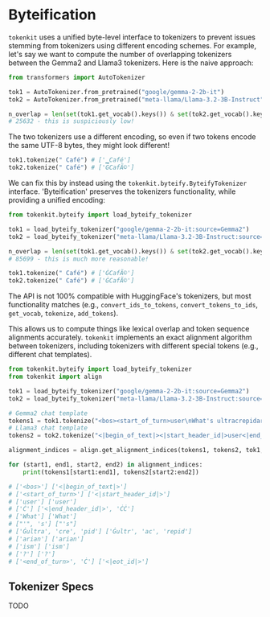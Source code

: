 # Byteification

`tokenkit` uses a unified byte-level interface to tokenizers to prevent issues stemming from tokenizers using different encoding schemes. For example, let's say we want to compute the number of overlapping tokenizers between the Gemma2 and Llama3 tokenizers. Here is the naive approach:

```python
from transformers import AutoTokenizer

tok1 = AutoTokenizer.from_pretrained("google/gemma-2-2b-it")
tok2 = AutoTokenizer.from_pretrained("meta-llama/Llama-3.2-3B-Instruct")

n_overlap = len(set(tok1.get_vocab().keys()) & set(tok2.get_vocab().keys()))
# 25632 - this is suspiciously low!
```

The two tokenizers use a different encoding, so even if two tokens encode the same UTF-8 bytes, they might look different!

```python
tok1.tokenize(" Café") # ['▁Café']
tok2.tokenize(" Café") # ['ĠCafÃ©']
```

We can fix this by instead using the `tokenkit.byteify.ByteifyTokenizer` interface. 'Byteification' preserves the tokenizers functionality, while providing a unified encoding:

```python
from tokenkit.byteify import load_byteify_tokenizer

tok1 = load_byteify_tokenizer("google/gemma-2-2b-it:source=Gemma2")
tok2 = load_byteify_tokenizer("meta-llama/Llama-3.2-3B-Instruct:source=Llama3")

n_overlap = len(set(tok1.get_vocab().keys()) & set(tok2.get_vocab().keys()))
# 85699 - this is much more reasonable!

tok1.tokenize(" Café") # ['ĠCafÃ©']
tok2.tokenize(" Café") # ['ĠCafÃ©']
```

The API is not 100% compatible with HuggingFace's tokenizers, but most functionality matches (e.g., `convert_ids_to_tokens`, `convert_tokens_to_ids`, `get_vocab`, `tokenize`, `add_tokens`).

This allows us to compute things like lexical overlap and token sequence alignments accurately. `tokenkit` implements an exact alignment algorithm between tokenizers, including tokenizers with different special tokens (e.g., different chat templates).

```python
from tokenkit.byteify import load_byteify_tokenizer
from tokenkit import align

tok1 = load_byteify_tokenizer("google/gemma-2-2b-it:source=Gemma2")
tok2 = load_byteify_tokenizer("meta-llama/Llama-3.2-3B-Instruct:source=Llama3")

# Gemma2 chat template
tokens1 = tok1.tokenize("<bos><start_of_turn>user\nWhat's ultracrepidarianism?<end_of_turn>\n")
# Llama3 chat template
tokens2 = tok2.tokenize("<|begin_of_text|><|start_header_id|>user<|end_header_id|>\n\nWhat's ultracrepidarianism?<|eot_id|>")

alignment_indices = align.get_alignment_indices(tokens1, tokens2, tok1, tok2)[0]

for (start1, end1, start2, end2) in alignment_indices:
    print(tokens1[start1:end1], tokens2[start2:end2])

# ['<bos>'] ['<|begin_of_text|>']
# ['<start_of_turn>'] ['<|start_header_id|>']
# ['user'] ['user']
# ['Ċ'] ['<|end_header_id|>', 'ĊĊ']
# ['What'] ['What']
# ["'", 's'] ["'s"]
# ['Ġultra', 'cre', 'pid'] ['Ġultr', 'ac', 'repid']
# ['arian'] ['arian']
# ['ism'] ['ism']
# ['?'] ['?']
# ['<end_of_turn>', 'Ċ'] ['<|eot_id|>']
```

## Tokenizer Specs

TODO